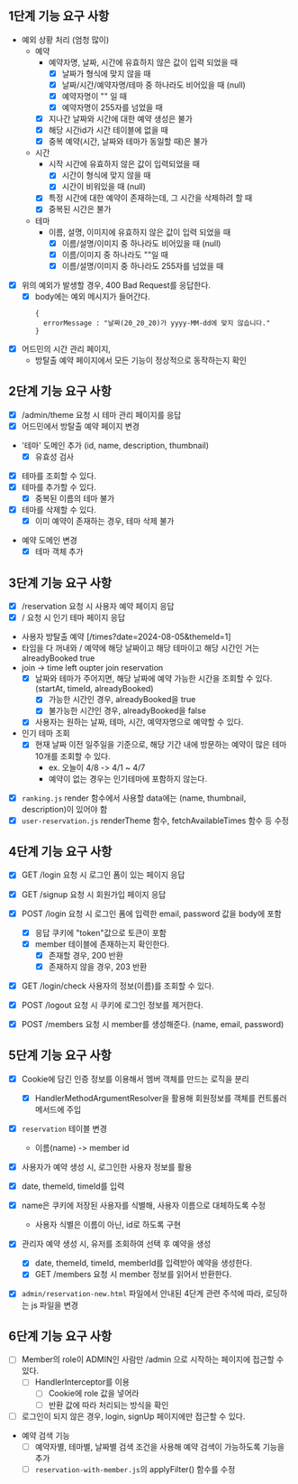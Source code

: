 
## 1단계 기능 요구 사항

- 예외 상황 처리 (엄청 많이)
  - 예약
    - 예약자명, 날짜, 시간에 유효하지 않은 값이 입력 되었을 때
        - [x] 날짜가 형식에 맞지 않을 때 
        - [x] 날짜/시간/예약자명/테마 중 하나라도 비어있을 때 (null)
        - [x] 예약자명이 "" 일 때
        - [x] 예약자명이 255자를 넘었을 때
    - [x] 지나간 날짜와 시간에 대한 예약 생성은 불가
    - [x] 해당 시간id가 시간 테이블에 없을 때
    - [x] 중복 예약(시간, 날짜와 테마가 동일할 때)은 불가
  - 시간
    - 시작 시간에 유효하지 않은 값이 입력되었을 때
      - [x] 시간이 형식에 맞지 않을 때
      - [x] 시간이 비워있을 때 (null)
    - [x] 특정 시간에 대한 예약이 존재하는데, 그 시간을 삭제하려 할 때
    - [x] 중복된 시간은 불가
  - 테마
    - 이름, 설명, 이미지에 유효하지 않은 값이 입력 되었을 때
      - [x] 이름/설명/이미지 중 하나라도 비어있을 때 (null)
      - [x] 이름/이미지 중 하나라도 ""일 때
      - [x] 이름/설명/이미지 중 하나라도 255자를 넘었을 때

- [x] 위의 예외가 발생할 경우, 400 Bad Request를 응답한다.
  - [x] body에는 예외 메시지가 들어간다.
    ```text
    {
      errorMessage : "날짜(20_20_20)가 yyyy-MM-dd에 맞지 않습니다."
    }
    ```

- [x] 어드민의 시간 관리 페이지, 
  - 방탈출 예약 페이지에서 모든 기능이 정상적으로 동작하는지 확인

## 2단계 기능 요구 사항

- [x] /admin/theme 요청 시 테마 관리 페이지를 응답
- [x] 어드민에서 방탈출 예약 페이지 변경

- '테마' 도메인 추가 (id, name, description, thumbnail)
  - [x] 유효성 검사
- [x] 테마를 조회할 수 있다.
- [x] 테마를 추가할 수 있다.
  - [x] 중복된 이름의 테마 불가
- [x] 테마를 삭제할 수 있다.
  - [x] 이미 예약이 존재하는 경우, 테마 삭제 불가

- 예약 도메인 변경
  - [x] 테마 객체 추가

## 3단계 기능 요구 사항

- [x] /reservation 요청 시 사용자 예약 페이지 응답
- [x] / 요청 시 인기 테마 페이지 응답

- 사용자 방탈출 예약 [/times?date=2024-08-05&themeId=1]
- 타임을 다 꺼내와 / 예약에 해당 날짜이고 해당 테마이고 해당 시간인 거는 alreadyBooked true
- join -> time left oupter join reservation  
  - [x] 날짜와 테마가 주어지면, 해당 날짜에 예약 가능한 시간을 조회할 수 있다. (startAt, timeId, alreadyBooked)
    - [x] 가능한 시간인 경우, alreadyBooked을 true
    - [x] 불가능한 시간인 경우, alreadyBooked을 false
  - [x] 사용자는 원하는 날짜, 테마, 시간, 예약자명으로 예약할 수 있다.

- 인기 테마 조회
  - [x] 현재 날짜 이전 일주일을 기준으로, 해당 기간 내에 방문하는 예약이 많은 테마 10개를 조회할 수 있다.
    - ex. 오늘이 4/8 -> 4/1 ~ 4/7
    - 예약이 없는 경우는 인기테마에 포함하지 않는다.

- [x] `ranking.js` render 함수에서 사용할 data에는 (name, thumbnail, description)이 있어야 함
- [x] `user-reservation.js` renderTheme 함수, fetchAvailableTimes 함수 등 수정

## 4단계 기능 요구 사항

- [x] GET /login 요청 시 로그인 폼이 있는 페이지 응답
- [x] GET  /signup 요청 시 회원가입 페이지 응답

- [x] POST /login 요청 시 로그인 폼에 입력한 email, password 값을 body에 포함
  - [x] 응답 쿠키에 "token"값으로 토큰이 포함
  - [x] member 테이블에 존재하는지 확인한다.
    - [x] 존재할 경우, 200 반환
    - [x] 존재하지 않을 경우, 203 반환

- [x] GET /login/check 사용자의 정보(이름)를 조회할 수 있다.
- [x] POST /logout 요청 시 쿠키에 로그인 정보를 제거한다.
- [x] POST /members 요청 시 member를 생성해준다. (name, email, password)

## 5단계 기능 요구 사항

- [x] Cookie에 담긴 인증 정보를 이용해서 멤버 객체를 만드는 로직을 분리
  - [x] HandlerMethodArgumentResolver을 활용해 회원정보를 객체를 컨트롤러 메서드에 주입

- [x] `reservation` 테이블 변경
  - 이름(name) -> member id

- [x] 사용자가 예약 생성 시, 로그인한 사용자 정보를 활용
 - [x] date, themeId, timeId를 입력
 - [x] name은 쿠키에 저장된 사용자를 식별해, 사용자 이름으로 대체하도록 수정
   - 사용자 식별은 이름이 아닌, id로 하도록 구현

- [x] 관리자 예약 생성 시, 유저를 조회하여 선택 후 예약을 생성
  - [x] date, themeId, timeId, memberId를 입력받아 예약을 생성한다.
  - [x] GET /members 요청 시 member 정보를 읽어서 반환한다.

- [x] `admin/reservation-new.html` 파일에서 안내된 4단계 관련 주석에 따라, 로딩하는 js 파일을 변경

## 6단계 기능 요구 사항

- [ ] Member의 role이 ADMIN인 사람만 /admin 으로 시작하는 페이지에 접근할 수 있다.
  - [ ] HandlerInterceptor를 이용
    - [ ] Cookie에 role 값을 넣어라
    - [ ] 반환 값에 따라 처리되는 방식을 확인
- [ ] 로그인이 되지 않은 경우, login, signUp 페이지에만 접근할 수 있다.

- 예약 검색 기능
  - [ ] 예약자별, 테마별, 날짜별 검색 조건을 사용해 예약 검색이 가능하도록 기능을 추가
  - [ ] `reservation-with-member.js`의 applyFilter() 함수를 수정
